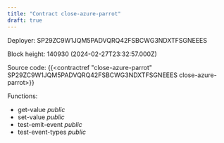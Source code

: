 ```yaml
---
title: "Contract close-azure-parrot"
draft: true
---
```

Deployer: SP29ZC9W1JQM5PADVQRQ42FSBCWG3NDXTFSGNEEES


 



Block height: 140930 (2024-02-27T23:32:57.000Z)

Source code: {{<contractref "close-azure-parrot" SP29ZC9W1JQM5PADVQRQ42FSBCWG3NDXTFSGNEEES close-azure-parrot>}}

Functions:

* get-value _public_
* set-value _public_
* test-emit-event _public_
* test-event-types _public_
